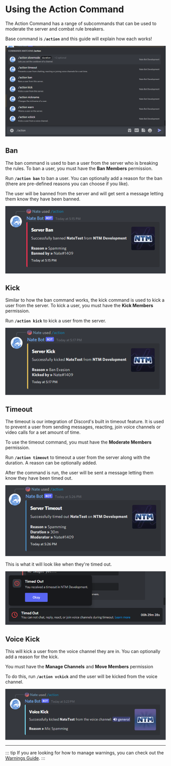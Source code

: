 # Using the Action Command
The Action Command has a range of subcommands that can be used to moderate the server and combat rule breakers.

Base command is **`/action`** and this guide will explain how each works!

![Action Command](./images/action-commandslist.png)

## Ban
The ban command is used to ban a user from the server who is breaking the rules. To ban a user, you must have the **Ban Members** permission.

Run **`/action ban`** to ban a user. You can optionally add a reason for the ban (there are pre-defined reasons you can choose if you like).

The user will be banned from the server and will get sent a message letting them know they have been banned.

![Action Ban](./images/action-ban.png)

## Kick
Similar to how the ban command works, the kick command is used to kick a user from the server. To kick a user, you must have the **Kick Members** permission.

Run **`/action kick`** to kick a user from the server.

![Action Kick](./images/action-kick.png)

## Timeout
The timeout is our integration of Discord's built in timeout feature. It is used to prevent a user from sending messages, reacting, join voice channels or video calls for a set amount of time.

To use the timeout command, you must have the **Moderate Members** permission.

Run **`/action timeout`** to timeout a user from the server along with the duration. A reason can be optionally added.

After the command is run, the user will be sent a message letting them know they have been timed out.

![Timeout Success](./images/timeout-success.png)

This is what it will look like when they're timed out.

![Timeout](./images/timeout.png)

## Voice Kick
This will kick a user from the voice channel they are in. You can optionally add a reason for the kick.

You must have the **Manage Channels** and **Move Members** permission 

To do this, run **`/action vckick`** and the user will be kicked from the voice channel.

![Voice Kick](./images/vc-kick.png)

<hr>

::: tip
If you are looking for how to manage warnings, you can check out the [Warnings Guide](./warnings.md).
:::